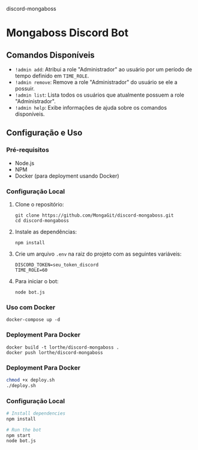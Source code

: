discord-mongaboss

# Mongaboss Discord Bot  
 
## Comandos Disponíveis  
   
- `!admin add`: Atribui a role "Administrador" ao usuário por um período de tempo definido em `TIME_ROLE`.  
- `!admin remove`: Remove a role "Administrador" do usuário se ele a possuir.  
- `!admin list`: Lista todos os usuários que atualmente possuem a role "Administrador".  
- `!admin help`: Exibe informações de ajuda sobre os comandos disponíveis.  
   
## Configuração e Uso  
   
### Pré-requisitos  
   
- Node.js  
- NPM  
- Docker (para deployment usando Docker)  
   
### Configuração Local  
   
1. Clone o repositório:  
   ```  
   git clone https://github.com/MongaGit/discord-mongaboss.git  
   cd discord-mongaboss  
   ```  
3. Instale as dependências:  
   ```  
   npm install  
   ```  
4. Crie um arquivo `.env` na raiz do projeto com as seguintes variáveis:  
   ```  
   DISCORD_TOKEN=seu_token_discord  
   TIME_ROLE=60  
   ```  
5. Para iniciar o bot:  
   ```  
   node bot.js  
   ```  
   
### Uso com Docker  
``` 
docker-compose up -d
```  
   
### Deployment Para Docker
```  
docker build -t lorthe/discord-mongaboss .
docker push lorthe/discord-mongaboss 
```  

### Deployment Para Docker
```bash
chmod +x deploy.sh
./deploy.sh  
```

  
### Configuração Local   

```bash
# Install dependencies
npm install
```

```bash
# Run the bot
npm start
node bot.js
```
